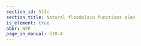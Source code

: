 ```yaml
---
section_id: 512c
section_title: Natural floodplain functions plan
is_element: true
abbr: NFP
page_in_manual: 510-4
---
```

